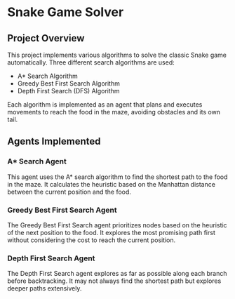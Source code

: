 # Snake Game Solver

## Project Overview

This project implements various algorithms to solve the classic Snake game automatically. Three different search algorithms are used:
- A* Search Algorithm
- Greedy Best First Search Algorithm
- Depth First Search (DFS) Algorithm

Each algorithm is implemented as an agent that plans and executes movements to reach the food in the maze, avoiding obstacles and its own tail.

## Agents Implemented

### A* Search Agent 

This agent uses the A* search algorithm to find the shortest path to the food in the maze. It calculates the heuristic based on the Manhattan distance between the current position and the food.

### Greedy Best First Search Agent 

The Greedy Best First Search agent prioritizes nodes based on the heuristic of the next position to the food. It explores the most promising path first without considering the cost to reach the current position.

### Depth First Search Agent 

The Depth First Search agent explores as far as possible along each branch before backtracking. It may not always find the shortest path but explores deeper paths extensively.


